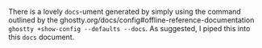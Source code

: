 There is a lovely `docs`-ument generated by simply using the command outlined by the ghostty.org/docs/config#offline-reference-documentation
`ghostty +show-config --defaults --docs`. As suggested, I piped this into this `docs` document.
